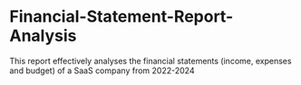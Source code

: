 # Financial-Statement-Report-Analysis
This report effectively analyses the financial statements (income, expenses and budget) of a SaaS company from 2022-2024
